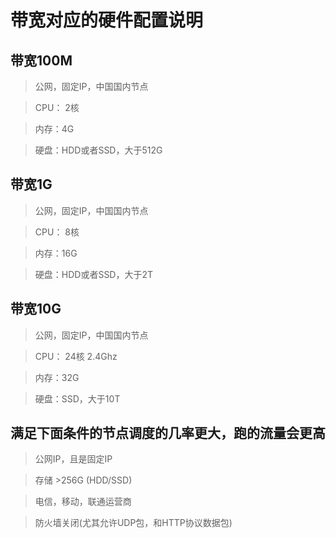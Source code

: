 # 带宽对应的硬件配置说明


## 带宽100M

> 公网，固定IP，中国国内节点

> CPU： 2核

> 内存：4G

> 硬盘：HDD或者SSD，大于512G


## 带宽1G

> 公网，固定IP，中国国内节点

> CPU： 8核

> 内存：16G

> 硬盘：HDD或者SSD，大于2T



## 带宽10G

> 公网，固定IP，中国国内节点

> CPU： 24核 2.4Ghz

> 内存：32G

> 硬盘：SSD，大于10T



## 满足下面条件的节点调度的几率更大，跑的流量会更高

> 公网IP，且是固定IP

> 存储 >256G (HDD/SSD)

> 电信，移动，联通运营商

> 防火墙关闭(尤其允许UDP包，和HTTP协议数据包)